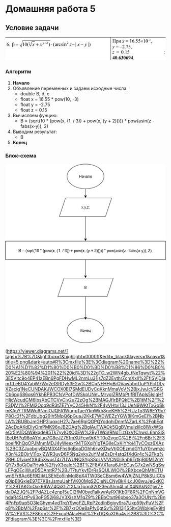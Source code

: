 # Домашняя работа 5
## Условие задачи
![Блок-схема алгоритма](2025-10-07_23-23-57.png)
### Алгоритм
1. **Начало**
2. Объявление переменных и задаем исходные числа:
   - double B, d, c
   - float x = 16.55 * pow(10, -3)
   - float y = -2.75
   - float z = 0.15
3. Bычисляем фунцию:
   - B = (sqrt(10 * (pow(x, (1. / 3)) + pow(x, (y + 2))))) * pow(asin(z - fabs(x-y)), 2)
4. Выводим результат:
   - В
5. **Конец**
### Блок-схема
![Блок-схема алгоритма](5.png)

(https://viewer.diagrams.net/?tags=%7B%7D&lightbox=1&highlight=0000ff&edit=_blank&layers=1&nav=1&title=5.png&dark=auto#R%3Cmxfile%3E%3Cdiagram%20name%3D%22%D0%A1%D1%82%D1%80%D0%B0%D0%BD%D0%B8%D1%86%D0%B0%20%E2%80%94%201%22%20id%3D%22gTO_w2WN4gb_tNeTqwyt%22%3E5Vltc9o4EP41zEBn6PgFDHwML2nmLu31js7dZ2EvthrZcmXxll%2FflSVjDIamTtLeBD4YabW7Wq2efSRDy53E2w%2BCpNFHHgBrOVawbbnTluPYPcfDLyXZaclg1NeCUNDAKJWCOX0EI7SMdEUDyCqKknMmaVoV%2BjxJwJcVGRGCb6pqS86qs6YkhBPB3CfsVPofDWSkpUNnUMrvgIZRMbPtjfRITApls5IsIgHfHIjcWcudCM6lbsXbCTCVvCIv2u72zOg%2BMAGJfIrBPQkE%2B1tM%2F%2F3DjV1%2FMl2Ooq9dR3tZE7YyC245HkN%2F4yVHtxi13JlUeN9WKtTxGoSkmKAuYTRMWu6NmiOJQFA1WuqpTaeiYkpWkh8qeKH5%2FtUzTq3W6EY9x7P8Oc2f%2FdbUbg29Ih5MpQ6pGuaJ2KkE7WDWEZzYGW8iKmGeEl%2BNbLA%2BUBbJmGHP3luqxcH27J7ae6RgiQGPQYodqhiDnmfAZarLK%2FqbEqt2AcDoAKdDIyOmPMK96xJB2DAg%2BglAuTWAOk5QgBVmulzIiIc8IWxWSseCr5IA1DQW9kqde85Tk7yvIOXO0EW%2ByTWpVRNdTizGxVfChwsL6hnSISIEeUHPq98oAYxIuq7G8eJZ751mXUFcw9rKYT0o2vgcG%2Bj%2Fn6Br%2F3boelfKhQgOPJMnmMDJ4yWeexr94TGXqiYigTAGjIeCxKiYYoi4TyCOxz6XAz%2BC3ZJuobgjvBQM3X4Fhs6gBoaDGhh6rwXDwVtj0OEzmdGYfuY0rwmzcX3n%2BOjrV11oxjZWR3uyD6P5Ng2vky2uYMafZsDr4stq2fXdGr4c%2Fkq%2BHL01vixefX945XwusT4r7UWUNQSYpSSpLVVVCN0liSnb6TrtkjRl0M12mYQY7x8oGjOaPHwk%2FjyX3ealo%2BT%2F8AVX1ara6JHECuvG7x2wNSgSwLFPgOEcjWurD5DAmtR7%2BJT7tuYkyfDrRsSQULWIOj%2BXbceQhMhETUwnSFr8Ac6Ef9l2iktLSEhEo5lnMqI8pX4TW0SeCBsm6w4WAjZNLP8kSUIC0sg0ipE8GxjeE97E7K8sJsmuUahfVK00MgS2CleNLCNyBkKILcJ08wuJeGxKCY%2BTAKGnOxk66WZ4Qi31iZtXfJaTpqp32023eoAhm4LoIlX4NAkNG1jvrZFdaOAZJQ%2FPdAZLc4znp15uCl2fM0byd1alkwrAyRX1Kb0F8R%2FCnNmVGhdaR4SLttPv63gPG52j68JV3XisXM1qZ9%2BEbCtut96pbso37a3OUNt%2Bn4PnFp9up5O3leGhym4vdTrqY9woFZLRpP2odlnBgiyy9ra7Uxp59jvPuV%2Fp8%2BbM%2Fap6sr%2F%2B7xrO0e8aPfv0gtSv%2B13j1S5Itv3WbkjeEy9ItlW%2FVS%2F86rm%2FExcu9AIavHpit%2FxDQKuXf6u4s%2B8%3D%3C%2Fdiagram%3E%3C%2Fmxfile%3E)
